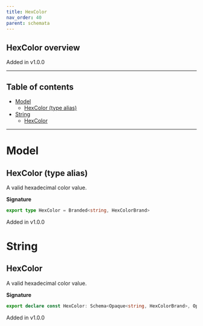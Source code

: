 ```yaml
---
title: HexColor
nav_order: 40
parent: schemata
---
```


## HexColor overview

Added in v1.0.0

---

<h2 class="text-delta">Table of contents</h2>

- [Model](#model)
  - [HexColor (type alias)](#hexcolor-type-alias)
- [String](#string)
  - [HexColor](#hexcolor)

---

# Model

## HexColor (type alias)

A valid hexadecimal color value.

**Signature**

```ts
export type HexColor = Branded<string, HexColorBrand>
```

Added in v1.0.0

# String

## HexColor

A valid hexadecimal color value.

**Signature**

```ts
export declare const HexColor: Schema<Opaque<string, HexColorBrand>, Opaque<string, HexColorBrand>>
```

Added in v1.0.0
